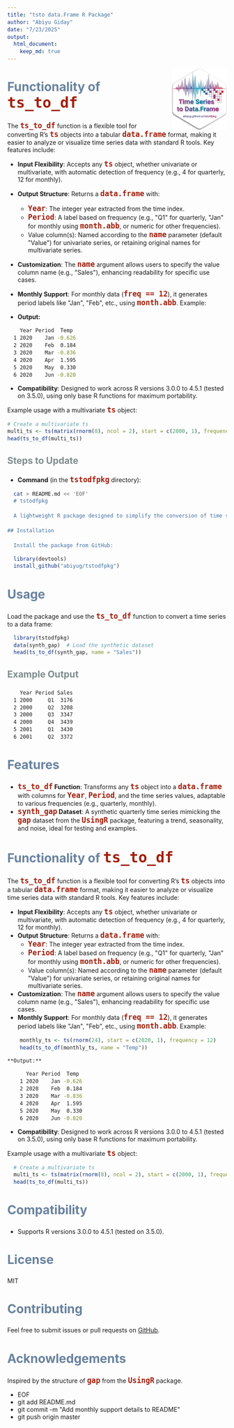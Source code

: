 ```yaml
---
title: "tsto data.Frame R Package"
author: "Abiyu Giday"
date: "7/23/2025"
output: 
  html_document:
    keep_md: true
---
```



<style>
:not(pre) > code {
  color: #a11f0c !important;
  font-weight: bold;
  font-size: 1.2em;
  }
  h1 {
  color: #556dac;
  font-size: 2.5em;
  font-weight: bold;
}
h2 {
  color: #68829e;
  font-size: 2em;
  font-weight: bold;
}
h3 {
  color: #7f8c8d;
  font-size: 1.5em;
  font-weight: bold;
}
h4 {
  color: #7f8c8d;
  font-size: 1.2em;
  font-weight: bold;
}
</style>


<img src="image/tsTOdfHex.png" alt="My Hex Sticker" style="width: 25%; float: right; margin-left: 15px;">

## Functionality of `ts_to_df`

The `ts_to_df` function is a flexible tool for converting R’s `ts` objects into a tabular `data.frame` format, making it easier to analyze or visualize time series data with standard R tools. Key features include:

- **Input Flexibility**: Accepts any `ts` object, whether univariate or multivariate, with automatic detection of frequency (e.g., 4 for quarterly, 12 for monthly).
- **Output Structure**: Returns a `data.frame` with:
  - `Year`: The integer year extracted from the time index.
  - `Period`: A label based on frequency (e.g., "Q1" for quarterly, "Jan" for monthly using `month.abb`, or numeric for other frequencies).
  - Value column(s): Named according to the `name` parameter (default "Value") for univariate series, or retaining original names for multivariate series.
- **Customization**: The `name` argument allows users to specify the value column name (e.g., "Sales"), enhancing readability for specific use cases.
- **Monthly Support**: For monthly data (`freq == 12`), it generates period labels like "Jan", "Feb", etc., using `month.abb`. Example:

- **Output:**

```bash
    Year Period  Temp
  1 2020    Jan -0.626
  2 2020    Feb  0.184
  3 2020    Mar -0.836
  4 2020    Apr  1.595
  5 2020    May  0.330
  6 2020    Jun -0.820
```
- **Compatibility**: Designed to work across R versions 3.0.0 to 4.5.1 (tested on 3.5.0), using only base R functions for maximum portability.

Example usage with a multivariate `ts` object:

```r
# Create a multivariate ts
multi_ts <- ts(matrix(rnorm(8), ncol = 2), start = c(2000, 1), frequency = 4)
head(ts_to_df(multi_ts))
```


### Steps to Update
- **Command** (in the `tstodfpkg` directory):

```bash
  cat > README.md << 'EOF'
  # tstodfpkg

  A lightweight R package designed to simplify the conversion of time series (`ts`) objects into structured `data.frame` objects, enhancing data analysis workflows. This package includes a versatile `ts_to_df` function and a synthetic dataset, `synth_gap`, to demonstrate its capabilities. Built with base R tools, it ensures broad compatibility and ease of use for R users.

## Installation

  Install the package from GitHub:

```

```r
  library(devtools)
  install_github("abiyug/tstodfpkg")
```

## Usage

  Load the package and use the `ts_to_df` function to convert a time series to a data frame:


```r
  library(tstodfpkg)
  data(synth_gap)  # Load the synthetic dataset
  head(ts_to_df(synth_gap, name = "Sales"))
```

### Example Output

```bash
    Year Period Sales
  1 2000     Q1  3176
  2 2000     Q2  3208
  3 2000     Q3  3347
  4 2000     Q4  3439
  5 2001     Q1  3430
  6 2001     Q2  3372
```

## Features

  - **`ts_to_df` Function**: Transforms any `ts` object into a `data.frame` with columns for `Year`, `Period`, and the time series values, adaptable to various frequencies (e.g., quarterly, monthly).
  - **`synth_gap` Dataset**: A synthetic quarterly time series mimicking the `gap` dataset from the `UsingR` package, featuring a trend, seasonality, and noise, ideal for testing and examples.

## Functionality of `ts_to_df`

  The `ts_to_df` function is a flexible tool for converting R’s `ts` objects into a tabular `data.frame` format, making it easier to analyze or visualize time series data with standard R tools. Key features include:

  - **Input Flexibility**: Accepts any `ts` object, whether univariate or multivariate, with automatic detection of frequency (e.g., 4 for quarterly, 12 for monthly).
  - **Output Structure**: Returns a `data.frame` with:
    - `Year`: The integer year extracted from the time index.
    - `Period`: A label based on frequency (e.g., "Q1" for quarterly, "Jan" for monthly using `month.abb`, or numeric for other frequencies).
    - Value column(s): Named according to the `name` parameter (default "Value") for univariate series, or retaining original names for multivariate series.
  - **Customization**: The `name` argument allows users to specify the value column name (e.g., "Sales"), enhancing readability for specific use cases.
  - **Monthly Support**: For monthly data (`freq == 12`), it generates period labels like "Jan", "Feb", etc., using `month.abb`. Example:

```r
    monthly_ts <- ts(rnorm(24), start = c(2020, 1), frequency = 12)
    head(ts_to_df(monthly_ts, name = "Temp"))
```
    **Output:**

```bash
      Year Period  Temp
    1 2020    Jan -0.626
    2 2020    Feb  0.184
    3 2020    Mar -0.836
    4 2020    Apr  1.595
    5 2020    May  0.330
    6 2020    Jun -0.820
```
  - **Compatibility**: Designed to work across R versions 3.0.0 to 4.5.1 (tested on 3.5.0), using only base R functions for maximum portability.

  Example usage with a multivariate `ts` object:

```r
  # Create a multivariate ts
  multi_ts <- ts(matrix(rnorm(8), ncol = 2), start = c(2000, 1), frequency = 4)
  head(ts_to_df(multi_ts))
```

## Compatibility
  - Supports R versions 3.0.0 to 4.5.1 (tested on 3.5.0).

## License
  MIT

## Contributing
  Feel free to submit issues or pull requests on [GitHub](https://github.com/abiyug/tstodfpkg).

## Acknowledgements
  Inspired by the structure of `gap` from the `UsingR` package.
  - EOF
  - git add README.md
  - git commit -m "Add monthly support details to README"
  - git push origin master


